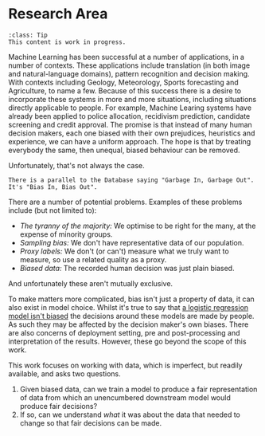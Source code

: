 # Research Area

```{admonition} WIP
:class: Tip
This content is work in progress.
```

Machine Learning has been successful at a number of applications, in a number of contexts.
These applications include translation (in both image and natural-language domains), pattern recognition and decision making.
With contexts including Geology, Meteorology, Sports forecasting and Agriculture, to name a few.
Because of this success there is a desire to incorporate these systems in more and more situations, including situations directly applicable to people.
For example, Machine Learing systems have already been applied to police allocation, recidivism prediction, candidate screening and credit approval.
The promise is that instead of many human decision makers, each one biased with their own prejudices, heuristics and experience, we can have a uniform approach.
The hope is that by treating everybody the same, then unequal, biased behaviour can be removed.

Unfortunately, that's not always the case.

```{note}
There is a parallel to the Database saying "Garbage In, Garbage Out".
It's "Bias In, Bias Out".
```

There are a number of potential problems.
Examples of these problems include (but not limited to):

- _The tyranny of the majority:_ We optimise to be right for the many, at the expense of minority groups.
- _Sampling bias:_ We don't have representative data of our population.
- _Proxy labels:_ We don't (or can't) measure what we truly want to measure, so use a related quality as a proxy.
- _Biased data:_ The recorded human decision was just plain biased.

And unfortunately these aren't mutually exclusive.

To make matters more complicated, bias isn't just a property of data, it can also exist in model choice.
Whilst it's true to say that [a logistic regression model isn't biased](https://twitter.com/ylecun/status/1204008802086817792?s=20) the decisions around these models are made by people.
As such they may be affected by the decision maker's own biases.
There are also concerns of deployment setting, pre and post-processing and interpretation of the results.
However, these go beyond the scope of this work.

This work focuses on working with data, which is imperfect, but readily available, and asks two questions.

1. Given biased data, can we train a model to produce a fair representation of data from which an unencumbered downstream model would produce fair decisions?
2. If so, can we understand _what_ it was about the data that needed to change so that fair decisions can be made.
